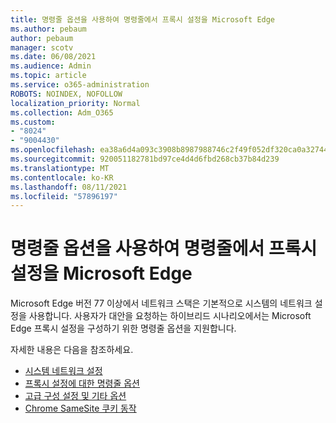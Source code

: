 ```yaml
---
title: 명령줄 옵션을 사용하여 명령줄에서 프록시 설정을 Microsoft Edge
ms.author: pebaum
author: pebaum
manager: scotv
ms.date: 06/08/2021
ms.audience: Admin
ms.topic: article
ms.service: o365-administration
ROBOTS: NOINDEX, NOFOLLOW
localization_priority: Normal
ms.collection: Adm_O365
ms.custom:
- "8024"
- "9004430"
ms.openlocfilehash: ea38a6d4a093c3908b8987988746c2f49f052df320ca0a327446435389a90ce9
ms.sourcegitcommit: 920051182781bd97ce4d4d6fbd268cb37b84d239
ms.translationtype: MT
ms.contentlocale: ko-KR
ms.lasthandoff: 08/11/2021
ms.locfileid: "57896197"
---
```

# <a name="use-command-line-options-to-configure-proxy-settings-in-microsoft-edge"></a>명령줄 옵션을 사용하여 명령줄에서 프록시 설정을 Microsoft Edge

Microsoft Edge 버전 77 이상에서 네트워크 스택은 기본적으로 시스템의 네트워크 설정을 사용합니다. 사용자가 대안을 요청하는 하이브리드 시나리오에서는 Microsoft Edge 프록시 설정을 구성하기 위한 명령줄 옵션을 지원합니다. 

자세한 내용은 다음을 참조하세요.

- [시스템 네트워크 설정](https://docs.microsoft.com/deployedge/edge-learnmore-cmdline-options-proxy-settings#system-network-settings)
- [프록시 설정에 대한 명령줄 옵션](https://docs.microsoft.com/deployedge/edge-learnmore-cmdline-options-proxy-settings#system-network-settings)
- [고급 구성 설정 및 기타 옵션](https://go.microsoft.com/fwlink/?linkid=2134293)
- [Chrome SameSite 쿠키 동작](https://docs.microsoft.com/office365/troubleshoot/miscellaneous/chrome-behavior-affects-applications)